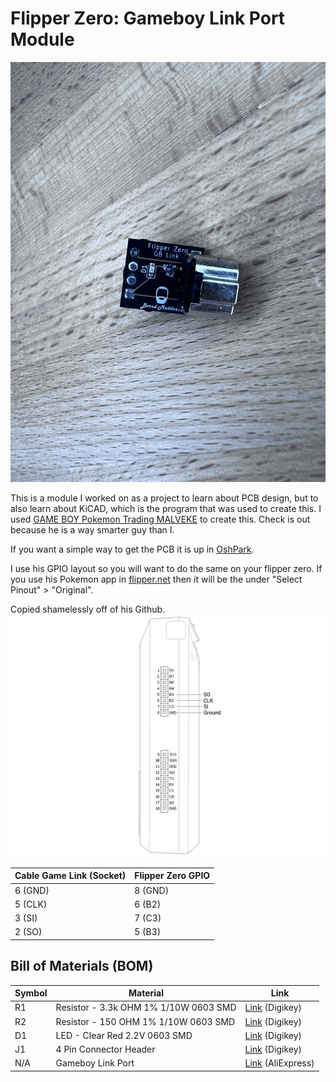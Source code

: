 # Flipper Zero: Gameboy Link Port Module

![Gameboy link port module](images/Image.jpeg)

This is a module I worked on as a project to learn about PCB design, but to also learn about KiCAD, which is the program that was used to create this. I used [GAME BOY Pokemon Trading MALVEKE](https://github.com/EstebanFuentealba/Flipper-Zero-Game-Boy-Pokemon-Trading) to create this. Check is out because he is a way smarter guy than I.

If you want a simple way to get the PCB it is up in [OshPark](https://oshpark.com/shared_projects/AM6fH1JK).

I use his GPIO layout so you will want to do the same on your flipper zero. If you use his Pokemon app in [flipper.net](https://lab.flipper.net/apps/pokemon) then it will be the under "Select Pinout" > "Original".

Copied shamelessly off of his Github.
![GPIO Layout](images/GPIO-GBPIN_light-v2.png)

| Cable Game Link (Socket) | Flipper Zero GPIO 
| ----------- | -----------
| 6 (GND) | 8 (GND)
| 5 (CLK) | 6 (B2)
| 3 (SI) | 7 (C3)
| 2 (SO) | 5 (B3)

## Bill of Materials (BOM)

| Symbol | Material | Link
| ----------- | ----------- | ----------- |
| R1 | Resistor - 3.3k OHM 1% 1/10W 0603 SMD | [Link](https://www.digikey.com/en/products/detail/stackpole-electronics-inc/RMCF0603FT3K30/1761032) (Digikey)
| R2 | Resistor - 150 OHM 1% 1/10W 0603 SMD | [Link](https://www.digikey.com/en/products/detail/walsin-technology-corporation/WR06X1500FTL/13239274) (Digikey)
| D1 | LED - Clear Red 2.2V 0603 SMD| [Link](https://www.digikey.com/en/products/detail/inolux/IN-S63ATR/7604934) (Digikey)
| J1 | 4 Pin Connector Header | [Link](https://www.digikey.com/en/products/detail/w%C3%BCrth-elektronik/61300411121/4846827) (Digikey)
| N/A | Gameboy Link Port | [Link](https://www.aliexpress.com/i/3256803930669143.html?gatewayAdapt=4itemAdapt) (AliExpress) 